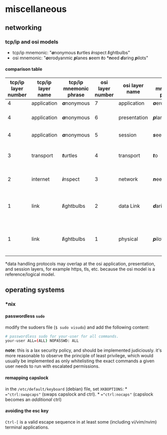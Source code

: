 miscellaneous
=============

## networking

### tcp/ip and osi models

* tcp/ip mnemonic: "***a***nonymous ***t***urtles ***i***nspect ***l***ightbulbs"
* osi mnemonic:    "***a***erodyanmic ***p***lanes ***s***eem ***t***o ***n**eed ***d***aring ***p***ilots"

#### comparison table

| tcp/ip layer number | tcp/ip layer name | tcp/ip mnemonic phrase | osi layer number | osi layer name | osi mnemonic phrase | protocol data unit (pdu) | use
|---------------------|-------------------|------------------------|------------------|----------------|---------------------|--------------------------|------------------------------------------------------------------------------------------------|
| 4                   | application       | ***a***nonymous        | 7                | application    | ***a***erodyanmic   | data                     | https, ssh, ntp, etc.                                                                          |
| 4                   | application       | ***a***nonymous        | 6                | presentation   | ***p***lanes        | data                     | typically encryption/decryption and serialization*                                             |
| 4                   | application       | ***a***nonymous        | 5                | session        | ***s***eem          | data                     | typically session management*                                                                  |
| 3                   | transport         | ***t***urtles          | 4                | transport      | ***t***o            | segment, datagram        | segmentation, acknowledgement, and multiplexing (tcp, udp)                                     |
| 2                   | internet          | ***i***nspect          | 3                | network        | ***n***eed          | packet                   | addressing, routing, traffic control (ip, icmp, arp)                                           |
| 1                   | link              | ***l***ightbulbs       | 2                | data Link      | ***d***aring        | frame                    | transmitting frames between physically connected nodes (mac, ppp, ieee 802.2 ethernet framing) |
| 1                   | link              | ***l***ightbulbs       | 1                | physical       | ***p***ilots        | bit, symbol              | transmission and reception of raw bit streams over physical media (twisted pair, coax, fiber)  |

*data handling protocols may overlap at the osi application, presentation, and session layers, for example https, tls, etc. because the osi model is a reference/logical model.

## operating systems

### *nix

#### passwordless `sudo`

modify the sudoers file (`$ sudo visudo`) and add the following content:
```bash
# passwordless sudo for your-user for all commands.
your-user ALL=(ALL) NOPASSWD: ALL
```

**note**: this is a lax security policy, and should be implemented judiciously. it's more reasonable to observe the principle of least privilege, which would usually be implemented as only whitelisting the exact commands a given user needs to run with escalated permissions.

#### remapping capslock

in the `/etc/default/keyboard` (debian) file, set `XKBOPTIONS`:
    * `="ctrl:swapcaps"` (swaps capslock and ctrl).
    * `="ctrl:nocaps"` (capslock becomes an _additional_ ctrl)

#### avoiding the esc key

`Ctrl-[` is a valid escape sequence in at least some (including vi/vim/nvim) terminal applications.
